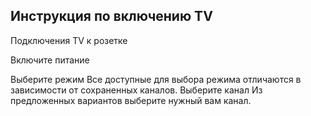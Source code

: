 ## Инструкция по включению TV

Подключения TV к розетке

Включите питание

Выберите режим
Все доступные для выбора режима отличаются в зависимости от сохраненных каналов.
Выберите канал
Из предложенных вариантов выберите нужный вам канал.
